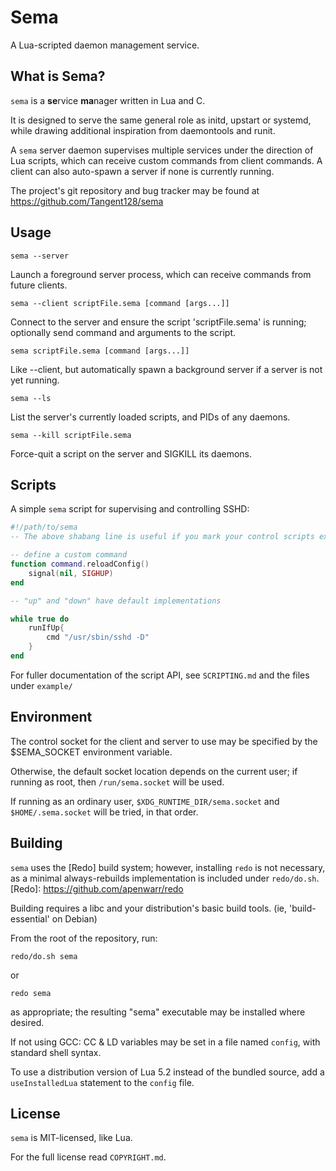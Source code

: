Sema
====

A Lua-scripted daemon management service.

What is Sema?
-------------

`sema` is a **se**rvice **ma**nager written in Lua and C.

It is designed to serve the same general role as initd, upstart or systemd, while drawing additional inspiration from daemontools and runit.

A `sema` server daemon supervises multiple services under the direction of Lua scripts, which can receive custom commands from client commands. A client can also auto-spawn a server if none is currently running.

The project's git repository and bug tracker may be found at
https://github.com/Tangent128/sema
  

Usage
-----

`sema --server`

Launch a foreground server process, which can receive commands
from future clients.


`sema --client scriptFile.sema [command [args...]]`

Connect to the server and ensure the script 'scriptFile.sema'
is running; optionally send command and arguments to the script.


`sema scriptFile.sema [command [args...]]`

Like --client, but automatically spawn a background server if
a server is not yet running.


`sema --ls`

List the server's currently loaded scripts, and PIDs of any daemons.

	
`sema --kill scriptFile.sema`

Force-quit a script on the server and SIGKILL its daemons.


Scripts
-------

A simple `sema` script for supervising and controlling SSHD:

```lua
#!/path/to/sema
-- The above shabang line is useful if you mark your control scripts executable

-- define a custom command
function command.reloadConfig()
	signal(nil, SIGHUP)
end

-- "up" and "down" have default implementations

while true do
	runIfUp{
		cmd "/usr/sbin/sshd -D"
	}
end
```

For fuller documentation of the script API, see `SCRIPTING.md` and the files under `example/`


Environment
-----------

The control socket for the client and server to use may be specified by the $SEMA_SOCKET environment variable.

Otherwise, the default socket location depends on the current user; if running as root, then `/run/sema.socket` will be used.

If running as an ordinary user, `$XDG_RUNTIME_DIR/sema.socket` and `$HOME/.sema.socket` will be tried, in that order.


Building
--------

`sema` uses the [Redo] build system; however, installing `redo` is not necessary, as a minimal always-rebuilds implementation is included under `redo/do.sh`.
[Redo]: https://github.com/apenwarr/redo

Building requires a libc and your distribution's basic build tools. (ie, 'build-essential' on Debian)

From the root of the repository, run:

`redo/do.sh sema`

or

`redo sema`

as appropriate; the resulting "sema" executable may be installed where desired.

If not using GCC: CC & LD variables may be set in a file named `config`, with standard shell syntax.

To use a distribution version of Lua 5.2 instead of the bundled source, add a `useInstalledLua` statement to the `config` file.


License
-------

`sema` is MIT-licensed, like Lua.

For the full license read `COPYRIGHT.md`.

